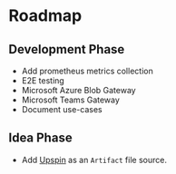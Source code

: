 # Roadmap

## Development Phase
- Add prometheus metrics collection
- E2E testing
- Microsoft Azure Blob Gateway
- Microsoft Teams Gateway
- Document use-cases

## Idea Phase
- Add [Upspin](https://upspin.io/) as an `Artifact` file source.
